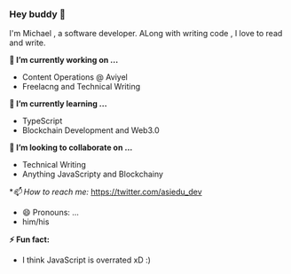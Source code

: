 ### Hey buddy 👋


I'm Michael , a software developer. ALong with writing code , I love to read and write.



**🔭 I’m currently working on ...**
- Content Operations @ Aviyel
- Freelacng and Technical Writing

 **🌱 I’m currently learning ...**
 - TypeScript
 - Blockchain Development and Web3.0
 
**👯 I’m looking to collaborate on ...**
- Technical Writing 
- Anything JavaScripty and Blockchainy


**📫 How to reach me:*
https://twitter.com/asiedu_dev

- 😄 Pronouns: ...
- him/his

**⚡ Fun fact:**
- I think JavaScript is overrated xD :) 
